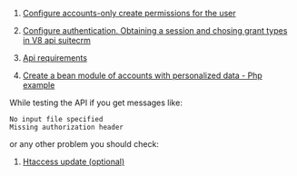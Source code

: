 1. [Configure accounts-only create permissions for the user](docs/create_restricted_suitecrm_user_edit.md)

 1. [Configure authentication. Obtaining a session and chosing grant types in V8 api suitecrm](docs/create_oauth_client.md)

 1. [Api requirements](docs/api_requirements.md)

 1. [Create a bean module of accounts with personalized data - Php example](docs/create_account_bean_from_api.md)

While testing the API if you get messages like:
```
No input file specified
Missing authorization header
```
or any other problem you should check:

 1. [Htaccess update (optional)](docs/optional_htaccess_update.md)